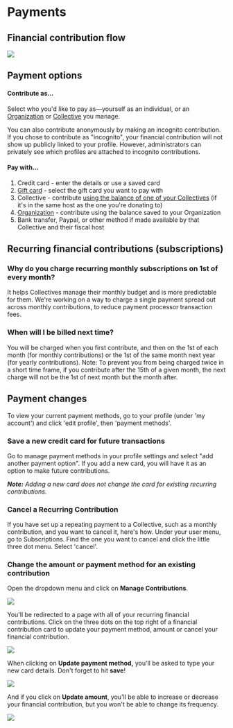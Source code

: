 # Payments

## Financial contribution flow

![](../.gitbook/assets/contribution.gif)

## Payment options

#### Contribute as...

Select who you'd like to pay as—yourself as an individual, or an [Organization](organizations/) or [Collective](../collectives/collectives.md) you manage.

You can also contribute anonymously by making an incognito contribution. If you chose to contribute as "incognito", your financial contribution will not show up publicly linked to your profile. However, administrators can privately see which profiles are attached to incognito contributions.

#### Pay with...

1. Credit card - enter the details or use a saved card
2. [Gift card](organizations/gift-cards.md) - select the gift card you want to pay with
3. Collective - contribute [using the balance of one of your Collectives](collective-to-collective.md) \(if it's in the same host as the one you're donating to\)
4. [Organization](organizations/) - contribute using the balance saved to your Organization
5. Bank transfer, Paypal, or other method if made available by that Collective and their fiscal host

## Recurring financial contributions \(subscriptions\)

### Why do you charge recurring monthly subscriptions on 1st of every month?

It helps Collectives manage their monthly budget and is more predictable for them. We're working on a way to charge a single payment spread out across monthly contributions, to reduce payment processor transaction fees.

### When will I be billed next time?

You will be charged when you first contribute, and then on the 1st of each month \(for monthly contributions\) or the 1st of the same month next year \(for yearly contributions\). Note: To prevent you from being charged twice in a short time frame, if you contribute after the 15th of a given month, the next charge will not be the 1st of next month but the month after.

## Payment changes

To view your current payment methods, go to your profile \(under 'my account'\) and click 'edit profile', then 'payment methods'.

### Save a new credit card for future transactions

Go to manage payment methods in your profile settings and select "add another payment option". If you add a new card, you will have it as an option to make future contributions.

_**Note:** Adding a new card does not change the card for existing recurring contributions._

### Cancel a Recurring Contribution

If you have set up a repeating payment to a Collective, such as a monthly contribution, and you want to cancel it, here's how. Under your user menu, go to Subscriptions. Find the one you want to cancel and click the little three dot menu. Select 'cancel'.

### Change the amount or payment method for an existing contribution

Open the dropdown menu and click on **Manage Contributions**.

![](../.gitbook/assets/manage_contributions.png)

You'll be redirected to a page with all of your recurring financial contributions. Click on the three dots on the top right of a financial contribution card to update your payment method, amount or cancel your financial contribution.

![](../.gitbook/assets/financial-contributios-options.png)

When clicking on **Update payment method,** you'll be asked to type your new card details. Don't forget to hit **save**!

![](../.gitbook/assets/update_payment.gif)

And if you click on **Update amount**, you'll be able to increase or decrease your financial contribution, but you won't be able to change its frequency.

![](../.gitbook/assets/update_amount.gif)

